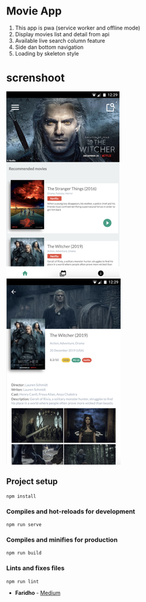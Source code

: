 # Movie App
1. This app is pwa (service worker and offline mode)
2. Display movies list and detail from api
3. Available live search column feature
4. Side dan bottom navigation
5. Loading by skeleton style

# screnshoot

![alt_text](images/home-page.png)
![alt_text](images/detail-page.png)

## Project setup
```
npm install
```

### Compiles and hot-reloads for development
```
npm run serve
```

### Compiles and minifies for production
```
npm run build
```

### Lints and fixes files
```
npm run lint
```

* **Faridho** - [Medium](https://medium.com/@faridho)
